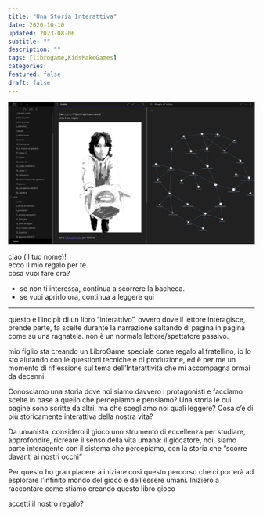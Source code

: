 ```yaml
---
title: "Una Storia Interattiva"
date: 2020-10-10
updated: 2023-08-06
subtitle: ""
description: ""
tags: [librogame,KidsMakeGames]
categories:
featured: false
draft: false
---
```


![](../../../assets/img/post/2020/InteractiveStories_featured.png)

ciao (il tuo nome)!  
ecco il mio regalo per te.  
cosa vuoi fare ora?  

- se non ti interessa, continua a scorrere la bacheca.
- se vuoi aprirlo ora, continua a leggere qui

---
questo è l’incipit di un libro “interattivo”, ovvero dove il lettore interagisce, prende parte, fa scelte durante la narrazione saltando di pagina in pagina come su una ragnatela. non è un normale lettore/spettatore passivo.

mio figlio sta creando un LibroGame speciale come regalo al fratellino, io lo sto aiutando con le questioni tecniche e di produzione, ed è per me un momento di riflessione sul tema dell’Interattività che mi accompagna ormai da decenni.

Conosciamo una storia dove noi siamo davvero i protagonisti e facciamo scelte in base a quello che percepiamo e pensiamo?
Una storia le cui pagine sono scritte da altri, ma che scegliamo noi quali leggere?
Cosa c’è di più storicamente interattiva della nostra vita?

Da umanista, considero il gioco uno strumento di eccellenza per studiare, approfondire, ricreare il senso della vita umana: il giocatore, noi, siamo parte interagente con il sistema che percepiamo, con la storia che “scorre davanti ai nostri occhi”

Per questo ho gran piacere a iniziare così questo percorso che ci porterà ad esplorare l’infinito mondo del gioco e dell’essere umani.
Inizierò a raccontare come stiamo creando questo libro gioco

accetti il nostro regalo?

